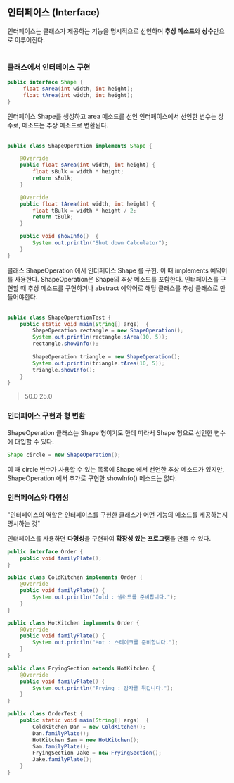 ## 인터페이스 (Interface)
인터페이스는 클래스가 제공하는 기능을 명시적으로 선언하며 **추상 메소드**와 **상수**만으로 이루어진다.
<br></br>

### 클래스에서 인터페이스 구현
```java
public interface Shape {
	 float sArea(int width, int height);
	 float tArea(int width, int height);
}
```
인터페이스 Shape를 생성하고 area 메소드를 선언
인터페이스에서 선언한 변수는 상수로, 메소드는 추상 메소드로 변환된다.
<br></br>
```java
public class ShapeOperation implements Shape {

	@Override
	public float sArea(int width, int height) {
		float sBulk = width * height;
		return sBulk;
	}

	@Override
	public float tArea(int width, int height) {
		float tBulk = width * height / 2;
		return tBulk;
	}

	public void showInfo()	{
		System.out.println("Shut down Calculator");
	}
}

```
클래스 ShapeOperation 에서 인터페이스 Shape 를 구현. 이 때 implements 예약어를 사용한다.
ShapeOperation은 Shape의 추상 메소드를 포함한다.
인터페이스를 구현할 때 추상 메소드를 구현하거나 abstract 예약어로 해당 클래스를 추상 클래스로 만들어야한다.
<br></br>
```java
public class ShapeOperationTest {
	public static void main(String[] args)	{
		ShapeOperation rectangle = new ShapeOperation();
		System.out.println(rectangle.sArea(10, 5));
		rectangle.showInfo();
		
		ShapeOperation triangle = new ShapeOperation();
		System.out.println(triangle.tArea(10, 5));
		triangle.showInfo();
	}
}
```
>50.0
>25.0

### 인터페이스 구현과 형 변환
ShapeOperation 클래스는 Shape 형이기도 한데 따라서 Shape 형으로 선언한 변수에 대입할 수 있다.
```java
Shape circle = new ShapeOperation();
```
이 때 circle 변수가 사용할 수 있는 목록에 Shape 에서 선언한 추상 메소드가 있지만, ShapeOperation 에서 추가로 구현한 showInfo() 메소드는 없다.

### 인터페이스와 다형성

"인터페이스의 역할은 인터페이스를 구현한 클래스가 어떤 기능의 메소드를 제공하는지 명시하는 것"

인터페이스를 사용하면 **다형성**을 구현하여 **확장성 있는 프로그램**을 만들 수 있다.

```java
public interface Order {
	public void familyPlate();
}
```

```java
public class ColdKitchen implements Order {
	@Override
	public void familyPlate() {
		System.out.println("Cold : 샐러드를 준비합니다.");
	}
}
```

```java
public class HotKitchen implements Order {
	@Override
	public void familyPlate() {
		System.out.println("Hot : 스테이크를 준비합니다.");
	}
}
```

```java
public class FryingSection extends HotKitchen {
	@Override
	public void familyPlate() {
		System.out.println("Frying : 감자를 튀깁니다.");
	}
}
```

```java
public class OrderTest {
	public static void main(String[] args)	{
		ColdKitchen Dan = new ColdKitchen();
		Dan.familyPlate();
		HotKitchen Sam = new HotKitchen();
		Sam.familyPlate();
		FryingSection Jake = new FryingSection();
		Jake.familyPlate();
	}
}
```
